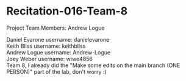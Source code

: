 # Recitation-016-Team-8

Project Team Members: 
Andrew Logue

Daniel Evarone  username: danielevarone <br/>
Keith Bliss     username: keithbliss <br/>
Andrew Logue    username: Andrew-Logue <br/>
Joey Weber      username: wiwe4856 <br/>
Team 8, I already did the "Make some edits on the main branch (ONE PERSON)" part of the lab, don't worry :) 
